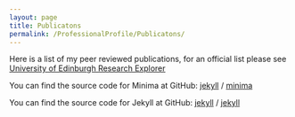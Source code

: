 ```yaml
---
layout: page
title: Publicatons
permalink: /ProfessionalProfile/Publicatons/
---
```


Here is a list of my peer reviewed publications, for an official list please see [University of Edinburgh Research Explorer](https://www.research.ed.ac.uk/en/persons/luke-smallman)

You can find the source code for Minima at GitHub:
[jekyll][jekyll-organization] /
[minima](https://github.com/jekyll/minima)

You can find the source code for Jekyll at GitHub:
[jekyll][jekyll-organization] /
[jekyll](https://github.com/jekyll/jekyll)


[jekyll-organization]: https://github.com/jekyll

